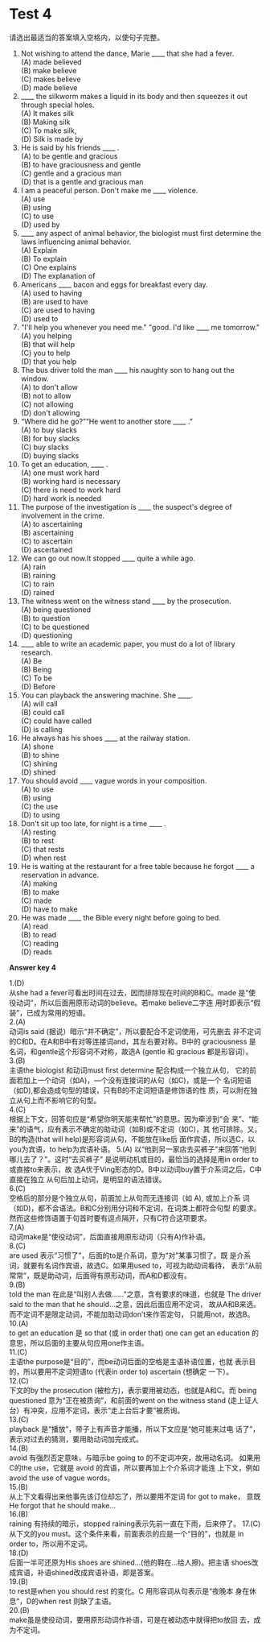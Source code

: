 # Test 4

请选出最适当的答案填入空格内，以使句子完整。

>  
1. Not wishing to attend the dance, Marie ____ that she had a fever.  
(A) made believed  
(B) make believe  
(C) makes believe  
(D) made believe  
6. ____ the silkworm makes a liquid in its body and then squeezes it out through special holes.  
(A) It makes silk  
(B) Making silk  
(C) To make silk,  
(D) Silk is made by  
2. He is said by his friends ____ .  
(A) to be gentle and gracious  
(B) to have graciousness and gentle  
(C) gentle and a gracious man  
(D) that is a gentle and gracious man  
7. I am a peaceful person. Don't make me ____ violence.  
(A) use  
(B) using  
(C) to use  
(D) used by  
3. ____ any aspect of animal behavior, the biologist must first determine the laws influencing animal behavior.  
(A) Explain  
(B) To explain  
(C) One explains  
(D) The explanation of  
8. Americans ____ bacon and eggs for breakfast every day.  
(A) used to having  
(B) are used to have  
(C) are used to having  
(D) used to  
4. "I'll help you whenever you need me."
"good. I'd like ____ me tomorrow."  
(A) you helping  
(B) that will help  
(C) you to help  
(D) that you help  
9. The bus driver told the man ____ his naughty son to hang out the window.  
(A) to don't allow  
(B) not to allow  
(C) not allowing  
(D) don't allowing  
5. “Where did he go?”“He went to another store ____ .”  
(A) to buy slacks  
(B) for buy slacks  
(C) buy slacks  
(D) buying slacks  
10. To get an education, ____ .  
(A) one must work hard  
(B) working hard is necessary  
(C) there is need to work hard  
(D) hard work is needed  
11. The purpose of the investigation is ____ the suspect's degree of involvement in the crime.  
(A) to ascertaining  
(B) ascertaining  
(C) to ascertain  
(D) ascertained  
16. We can go out now.It stopped ____ quite a while ago.  
(A) rain  
(B) raining  
(C) to rain  
(D) rained  
12. The witness went on the witness stand ____ by the prosecution.  
(A) being questioned  
(B) to question  
(C) to be questioned  
(D) questioning  
17. ____ able to write an academic paper, you must do a lot of library research.  
(A) Be  
(B) Being  
(C) To be  
(D) Before  
13. You can playback the answering machine. She ____.  
(A) will call  
(B) could call  
(C) could have called  
(D) is calling  
18. He always has his shoes ____ at the railway station.  
(A) shone  
(B) to shine  
(C) shining  
(D) shined   
14. You should avoid ____ vague words in your composition.  
(A) to use  
(B) using  
(C) the use  
(D) to using  
19. Don't sit up too late, for night is a time ____ .  
(A) resting  
(B) to rest  
(C) that rests  
(D) when rest  
15. He is waiting at the restaurant for a free table because he forgot ____ a reservation in advance.  
(A) making  
(B) to make  
(C) made  
(D) have to make  
20. He was made ____ the Bible every night before going to bed.  
(A) read  
(B) to read  
(C) reading  
(D) reads  

**Answer key 4**

>  
1.(D)  
从she had a fever可看出时间在过去，因而排除现在时间的B和C。made
是“使役动词”，所以后面用原形动词的believe。若make believe二字连
用时即表示“假装”，已成为常用的短语。  
2.(A)  
动词is said (据说）暗示“并不确定”，所以要配合不定词使用，可先删去
非不定词的C和D。在A和B中有对等连接词and，其左右要对称。B中的
graciousness 是名词，和gentle这个形容词不对称，故选A (gentle 和
gracious 都是形容词）。  
3.(B)  
主语the biologist 和动词must first determine 配合构成一个独立从句，
它的前面若加上一个动词（如A)，—个没有连接词的从句（如C)，或是一个
名词短语（如D),都会造成句型的错误，只有B的不定词短语是修饰语的性
质，可以附在独立从句上而不影响它的句型。  
4.(C)  
根据上下文，回答句应是“希望你明天能来帮忙”的意思。因为牵涉到“会
来”、“能来”的语气，应有表示不确定的助动词（如B)或不定词（如C)，其
他可排除。又，B的构造(that will help)是形容词从句，不能放在like后
面作宾语，所以选C，以you为宾语，to help为宾语补语。
5.(A)
以“他到另一家店去买裤子”来回答“他到哪儿去了？”。这时“去买裤子”
是说明动机或目的，最恰当的选择是用in order to 或直接to来表示，故
选A优于Ving形态的D。B中以动词buy置于介系词之后，C中直接在独立
从句后加上动词，是明显的语法错误。  
6.(C)  
空格后的部分是个独立从句，前面加上从句而无连接词（如 A), 或加上介系
词（如D)，都不合语法。B和C分别用分词和不定词，在词类上都符合句型
的要求。然而这些修饰语置于句首时要有逗点隔开，只有C符合这项要求。  
7.(A)  
动词make是“使役动词”，后面直接用原形动词（只有A)作补语。  
8.(C)  
are used 表示“习惯了”，后面的to是介系词，意为“对”某事习惯了。既
是介系词，就要有名词作宾语，故选C。如果用used to，可视为助动词看待，
表示“从前常常”，既是助动词，后面得有原形动词，而A和D都没有。  
9.(B)  
told the man 在此是“叫别人去做……”之意，含有要求的味道，也就是 The
driver said to the man that he should...之意，因此后面应用不定词，
故从A和B来选。而不定词不是限定动词，不能加助动词don’t来作否定句，
只能用not，故选B。  
10.(A)  
to get an education 是 so that (或 in order that) one can get an
education 的意思，所以后面的主要从句应用one作主语。  
11.(C)  
主语the purpose是“目的”，而be动词后面的空格是主语补语位置，也就
表示目的，所以要用不定词短语to (代表in order to) ascertain (想确定
一下）。  
12.(C)  
下文的by the prosecution (被检方)，表示要用被动态，也就是A和C。而
being questioned 意为“正在被质询”，和前面的went on the witness stand
(走上证人台）有冲突，应用不定词，表示“走上台后才要”被质询。  
13.(C)  
playback 是“播放”，带子上有声音才能播，所以下文应是“她可能来过电
话了”，表示对过去的猜测，要用助动词加完成式。  
14.(B)  
avoid 有强烈否定意味，与暗示be going to 的不定词冲突，故用动名词。
如果用C的the use，它就是 avoid 的宾语，所以要再加上个介系词才能连
上下文，例如avoid the use of vague words。  
15.(B)  
从上下文看得出来他事先该订位却忘了，所以要用不定词 for got to make，
意既 He forgot that he should make...  
16.(B)  
raining 有持续的暗示，stopped raining表示先前一直在下雨，后来停了。
17.(C)  
从下文的you must。这个条件来看，前面表示的应是一个“目的”，也就是
in order to，所以用不定词。  
18.(D)  
后面一半可还原为His shoes are shined...(他的鞋在…给人擦)。把主语
shoes改成宾语，补语shined改成宾语补语，即是答案。  
19.(B)  
to rest是when you should rest 的变化。C 用形容词从句表示是“夜晚本
身在休息”，D的when rest 则缺了主语。  
20.(B)  
make虽是使役动词，要用原形动词作补语，可是在被动态中就得把to放回
去，成为不定词。  
